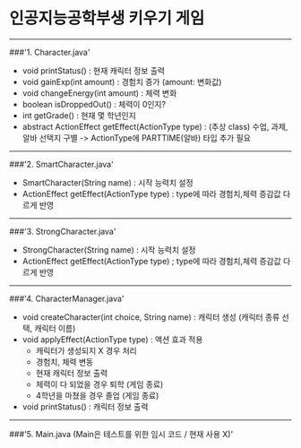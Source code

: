 # 인공지능공학부생 키우기 게임
---
###'1. Character.java'
   - void printStatus() : 현재 캐릭터 정보 출력
   - void gainExp(int amount) : 경험치 증가 (amount: 변화값)
   - void changeEnergy(int amount) : 체력 변화
   - boolean isDroppedOut() : 체력이 0인지?
   - int getGrade() : 현재 몇 학년인지
   - abstract ActionEffect getEffect(ActionType type) : (추상 class) 수업, 과제, 알바 선택지 구별 -> ActionType에 PARTTIME(알바) 타입 추가 필요
---  
###'2. SmartCharacter.java'
   - SmartCharacter(String name) : 시작 능력치 설정
   - ActionEffect getEffect(ActionType type) : type에 따라 경험치,체력 증감값 다르게 반영
---
###'3. StrongCharacter.java'
   - StrongCharacter(String name) : 시작 능력치 설정
   - ActionEffect getEffect(ActionType type) ; type에 따라 경험치,체력 증감값 다르게 반영
---
###'4. CharacterManager.java'
   - void createCharacter(int choice, String name) : 캐릭터 생성 (캐릭터 종류 선택, 캐릭터 이름)
   - void applyEffect(ActionType type) : 액션 효과 적용
       - 캐릭터가 생성되지 X 경우 처리
       - 경험치, 체력 변동
       - 현재 캐릭터 정보 출력
       - 체력이 다 되었을 경우 퇴학 (게임 종료)
       - 4학년을 마쳤을 경우 졸업 (게임 종료)
   - void printStatus() : 캐릭터 정보 출력
---   
###'5. Main.java (Main은 테스트를 위한 임시 코드 / 현재 사용 X)'

